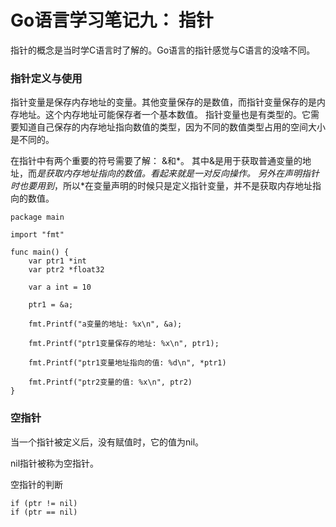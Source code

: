 Go语言学习笔记九： 指针
==============

指针的概念是当时学C语言时了解的。Go语言的指针感觉与C语言的没啥不同。

### 指针定义与使用
指针变量是保存内存地址的变量。其他变量保存的是数值，而指针变量保存的是内存地址。这个内存地址可能保存者一个基本数值。
指针变量也是有类型的。它需要知道自己保存的内存地址指向数值的类型，因为不同的数值类型占用的空间大小是不同的。

在指针中有两个重要的符号需要了解： &和*。 其中&是用于获取普通变量的地址，而*是获取内存地址指向的数值。看起来就是一对反向操作。
另外在声明指针时也要用到*，所以*在变量声明的时候只是定义指针变量，并不是获取内存地址指向的数值。

```
package main

import "fmt"

func main() {
	var ptr1 *int
	var ptr2 *float32

	var a int = 10

	ptr1 = &a;

	fmt.Printf("a变量的地址: %x\n", &a); 

	fmt.Printf("ptr1变量保存的地址: %x\n", ptr1);

	fmt.Printf("ptr1变量地址指向的值: %d\n", *ptr1)
	
	fmt.Printf("ptr2变量的值: %x\n", ptr2)
}
```


### 空指针
当一个指针被定义后，没有赋值时，它的值为nil。

nil指针被称为空指针。

空指针的判断
```
if (ptr != nil)
if (ptr == nil)
```


